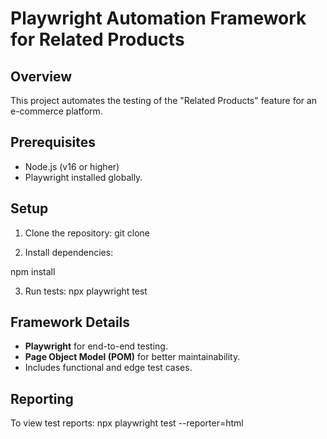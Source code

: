 # Playwright Automation Framework for Related Products

## Overview
This project automates the testing of the "Related Products" feature for an e-commerce platform.

## Prerequisites
- Node.js (v16 or higher)
- Playwright installed globally.

## Setup
1. Clone the repository:
  git clone <repository-url>
  
2. Install dependencies:

  npm install
  
3. Run tests:
  npx playwright test
  
## Framework Details

- **Playwright** for end-to-end testing.
- **Page Object Model (POM)** for better maintainability.
- Includes functional and edge test cases.

## Reporting
To view test reports:
npx playwright test --reporter=html